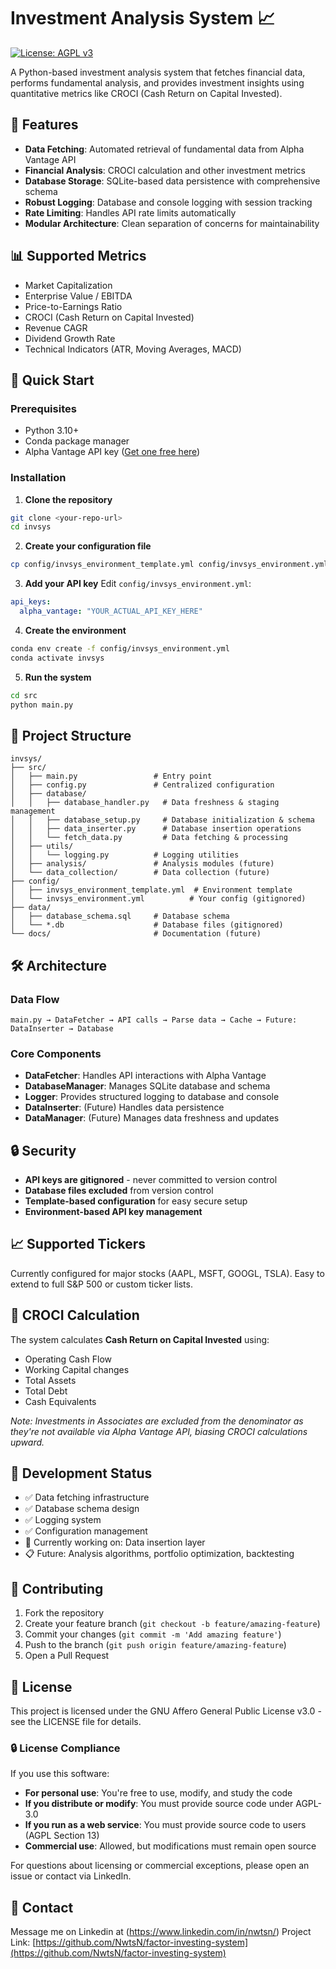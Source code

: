 # Investment Analysis System 📈

[![License: AGPL v3](https://img.shields.io/badge/License-AGPL_v3-blue.svg)](https://www.gnu.org/licenses/agpl-3.0)

A Python-based investment analysis system that fetches financial data, performs fundamental analysis, and provides investment insights using quantitative metrics like CROCI (Cash Return on Capital Invested).

## 🚀 Features

- **Data Fetching**: Automated retrieval of fundamental data from Alpha Vantage API
- **Financial Analysis**: CROCI calculation and other investment metrics
- **Database Storage**: SQLite-based data persistence with comprehensive schema
- **Robust Logging**: Database and console logging with session tracking
- **Rate Limiting**: Handles API rate limits automatically
- **Modular Architecture**: Clean separation of concerns for maintainability

## 📊 Supported Metrics

- Market Capitalization
- Enterprise Value / EBITDA
- Price-to-Earnings Ratio
- CROCI (Cash Return on Capital Invested)
- Revenue CAGR
- Dividend Growth Rate
- Technical Indicators (ATR, Moving Averages, MACD)

## 🔧 Quick Start

### Prerequisites
- Python 3.10+
- Conda package manager
- Alpha Vantage API key ([Get one free here](https://www.alphavantage.co/support/#api-key))

### Installation

1. **Clone the repository**
```bash
git clone <your-repo-url>
cd invsys
```

2. **Create your configuration file**
```bash
cp config/invsys_environment_template.yml config/invsys_environment.yml
```

3. **Add your API key**
Edit `config/invsys_environment.yml`:
```yaml
api_keys:
  alpha_vantage: "YOUR_ACTUAL_API_KEY_HERE"
```

4. **Create the environment**
```bash
conda env create -f config/invsys_environment.yml
conda activate invsys
```

5. **Run the system**
```bash
cd src
python main.py
```

## 📁 Project Structure

```
invsys/
├── src/
│   ├── main.py                 # Entry point
│   ├── config.py               # Centralized configuration
│   ├── database/
│   │   ├── database_handler.py   # Data freshness & staging management
│   │   ├── database_setup.py     # Database initialization & schema
│   │   ├── data_inserter.py      # Database insertion operations
│   │   └── fetch_data.py         # Data fetching & processing
│   ├── utils/
│   │   └── logging.py          # Logging utilities
│   ├── analysis/               # Analysis modules (future)
│   └── data_collection/        # Data collection (future)
├── config/
│   ├── invsys_environment_template.yml  # Environment template
│   └── invsys_environment.yml          # Your config (gitignored)
├── data/
│   ├── database_schema.sql     # Database schema
│   └── *.db                    # Database files (gitignored)
└── docs/                       # Documentation (future)
```

## 🛠️ Architecture

### Data Flow
```
main.py → DataFetcher → API calls → Parse data → Cache → Future: DataInserter → Database
```

### Core Components
- **DataFetcher**: Handles API interactions with Alpha Vantage
- **DatabaseManager**: Manages SQLite database and schema
- **Logger**: Provides structured logging to database and console
- **DataInserter**: (Future) Handles data persistence
- **DataManager**: (Future) Manages data freshness and updates

## 🔒 Security

- **API keys are gitignored** - never committed to version control
- **Database files excluded** from version control
- **Template-based configuration** for easy secure setup
- **Environment-based API key management**

## 📈 Supported Tickers

Currently configured for major stocks (AAPL, MSFT, GOOGL, TSLA). Easy to extend to full S&P 500 or custom ticker lists.

## 🧮 CROCI Calculation

The system calculates **Cash Return on Capital Invested** using:
- Operating Cash Flow
- Working Capital changes  
- Total Assets
- Total Debt
- Cash Equivalents

*Note: Investments in Associates are excluded from the denominator as they're not available via Alpha Vantage API, biasing CROCI calculations upward.*

## 🚧 Development Status

- ✅ Data fetching infrastructure
- ✅ Database schema design
- ✅ Logging system
- ✅ Configuration management
- 🔄 Currently working on: Data insertion layer
- 📋 Future: Analysis algorithms, portfolio optimization, backtesting

## 🤝 Contributing

1. Fork the repository
2. Create your feature branch (`git checkout -b feature/amazing-feature`)
3. Commit your changes (`git commit -m 'Add amazing feature'`)
4. Push to the branch (`git push origin feature/amazing-feature`)
5. Open a Pull Request

## 📄 License

This project is licensed under the GNU Affero General Public License v3.0 - see the LICENSE file for details.

### 🔒 License Compliance

If you use this software:
- **For personal use**: You're free to use, modify, and study the code
- **If you distribute or modify**: You must provide source code under AGPL-3.0
- **If you run as a web service**: You must provide source code to users (AGPL Section 13)
- **Commercial use**: Allowed, but modifications must remain open source

For questions about licensing or commercial exceptions, please open an issue or contact via LinkedIn.

## 📧 Contact

Message me on Linkedin at (https://www.linkedin.com/in/nwtsn/)
Project Link: [https://github.com/NwtsN/factor-investing-system](https://github.com/NwtsN/factor-investing-system) 